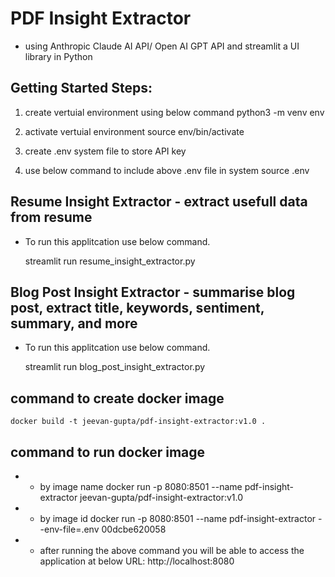 
# PDF Insight Extractor 
    
- using Anthropic Claude AI API/ Open AI GPT API and streamlit a UI library in Python

## Getting Started Steps: 
1. create vertuial environment using below command
    python3 -m venv env

2. activate vertuial environment
    source env/bin/activate

3. create .env system file to store API key

4. use below command to include above .env file in system
    source .env


## Resume Insight Extractor - extract usefull data from resume

- To run this applitcation use below command.
    
    streamlit run resume_insight_extractor.py


## Blog Post Insight Extractor - summarise blog post, extract title, keywords, sentiment, summary, and more
- To run this applitcation use below command.
    
    streamlit run blog_post_insight_extractor.py

## command to create docker image
    docker build -t jeevan-gupta/pdf-insight-extractor:v1.0 .

## command to run docker image
- - by image name
    docker run -p 8080:8501 --name pdf-insight-extractor jeevan-gupta/pdf-insight-extractor:v1.0
    
- - by image id
    docker run -p 8080:8501 --name pdf-insight-extractor --env-file=.env 00dcbe620058

- - after running the above command you will be able to access the application at below URL:
    http://localhost:8080